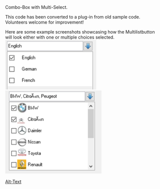 Combo-Box with Multi-Select.

This code has been converted to a plug-in from old sample code. Volunteers welcome for improvement! 

Here are some example screenshots showcasing how the Multilistbutton will look either with one or multiple 
choices selected.
![Alt-Text](https://raw.githubusercontent.com/BBj-Plugins/BBjMultiListButtonWidget/master/docs/screenshots/MultiList%201.PNG)
![Alt-Text](https://raw.githubusercontent.com/BBj-Plugins/BBjMultiListButtonWidget/master/docs/screenshots/MultiList%202.PNG)

[Alt-Text](
https://bbj-plugins.github.io/BBjMultiListButtonWidget/javadoc/)
